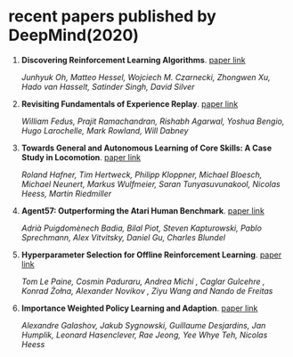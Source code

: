 # recent papers published by DeepMind(2020)

1. **Discovering Reinforcement Learning Algorithms**. [paper link](https://arxiv.org/pdf/2007.08794.pdf)

    *Junhyuk Oh, Matteo Hessel, Wojciech M. Czarnecki, Zhongwen Xu, Hado van Hasselt, Satinder Singh, David Silver* 
    
2. **Revisiting Fundamentals of Experience Replay**. [paper link](http://acsweb.ucsd.edu/~wfedus/pdf/replay.pdf)

    *William Fedus, Prajit Ramachandran, Rishabh Agarwal, Yoshua Bengio, Hugo Larochelle, Mark Rowland, Will Dabney* 
    
3. **Towards General and Autonomous Learning of Core Skills: A Case Study in Locomotion**. [paper link](https://kstatic.googleusercontent.com/files/e787c4727f6dc7694e6b71d8582a71012716d2e7ed4687797b92b69cb187af61685fdb8918fdb83cf772d846dd28960b46ee4a6ed9af5bad2cc5cb7ac25065c2)

    *Roland Hafner, Tim Hertweck, Philipp Kloppner, Michael Bloesch, Michael Neunert, Markus Wulfmeier, Saran Tunyasuvunakool, Nicolas Heess, Martin Riedmiller* 
   
4. **Agent57: Outperforming the Atari Human Benchmark**. [paper link](https://arxiv.org/pdf/2003.13350.pdf)

    *Adrià Puigdomènech Badia,  Bilal Piot, Steven Kapturowski, Pablo Sprechmann, Alex Vitvitsky, Daniel Gu, Charles Blundel* 

5. **Hyperparameter Selection for Offline Reinforcement Learning**. [paper link](https://arxiv.org/pdf/2007.09055.pdf)

    *Tom Le Paine, Cosmin Paduraru, Andrea Michi , Caglar Gulcehre , Konrad Żołna, Alexander Novikov , Ziyu Wang and Nando de Freitas*

6. **Importance Weighted Policy Learning and Adaption**. [paper link](https://arxiv.org/pdf/2009.04875.pdf)

    *Alexandre Galashov, Jakub Sygnowski, Guillaume Desjardins, Jan Humplik, Leonard Hasenclever, Rae Jeong, Yee Whye Teh, Nicolas Heess*
